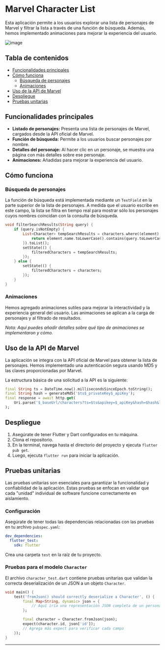 # Marvel Character List

Esta aplicación permite a los usuarios explorar una lista de personajes de Marvel y filtrar la lista a través de una función de búsqueda. Además, hemos implementado animaciones para mejorar la experiencia del usuario.

![image](https://github.com/diegolopezrm/prueba_bia/assets/63005462/4814410d-ea43-40b0-aa46-436c7e610f54)


## Tabla de contenidos

- [Funcionalidades principales](#funcionalidades-principales)
- [Cómo funciona](#cómo-funciona)
  - [Búsqueda de personajes](#búsqueda-de-personajes)
  - [Animaciones](#animaciones)
- [Uso de la API de Marvel](#uso-de-la-api-de-marvel)
- [Despliegue](#despliegue)
- [Pruebas unitarias](#pruebas-unitarias)

## Funcionalidades principales

- **Listado de personajes:** Presenta una lista de personajes de Marvel, cargados desde la API oficial de Marvel.
- **Función de búsqueda:** Permite a los usuarios buscar personajes por nombre.
- **Detalles del personaje:** Al hacer clic en un personaje, se muestra una página con más detalles sobre ese personaje.
- **Animaciones:** Añadidas para mejorar la experiencia del usuario.


## Cómo funciona

### Búsqueda de personajes

La función de búsqueda está implementada mediante un `TextField` en la parte superior de la lista de personajes. A medida que el usuario escribe en este campo, la lista se filtra en tiempo real para mostrar sólo los personajes cuyos nombres coincidan con la consulta de búsqueda.

```dart
void filterSearchResults(String query) {
    if (query.isNotEmpty) {
        List<Character> tempSearchResults = characters.where((element) {
            return element.name.toLowerCase().contains(query.toLowerCase());
        }).toList();
        setState(() {
            filteredCharacters = tempSearchResults;
        });
    } else {
        setState(() {
            filteredCharacters = characters;
        });
    }
}
```

### Animaciones

Hemos agregado animaciones sutiles para mejorar la interactividad y la experiencia general del usuario. Las animaciones se aplican a la carga de personajes y al filtrado de resultados.

*Nota: Aquí puedes añadir detalles sobre qué tipo de animaciones se implementaron y cómo.*

## Uso de la API de Marvel

La aplicación se integra con la API oficial de Marvel para obtener la lista de personajes. Hemos implementado una autenticación segura usando MD5 y las claves proporcionadas por Marvel.

La estructura básica de una solicitud a la API es la siguiente:

```dart
final String ts = DateTime.now().millisecondsSinceEpoch.toString();
final String hash = generateMd5('$ts$_privateKey$_apiKey');
final response = await http.get(
    Uri.parse('$_baseUrl/characters?ts=$ts&apikey=$_apiKey&hash=$hash&limit=100&offset=$offset'),
);
```

## Despliegue

1. Asegúrate de tener Flutter y Dart configurados en tu máquina.
2. Clona el repositorio.
3. En la terminal, navega hasta el directorio del proyecto y ejecuta `flutter pub get`.
4. Luego, ejecuta `flutter run` para iniciar la aplicación.


## Pruebas unitarias

Las pruebas unitarias son esenciales para garantizar la funcionalidad y confiabilidad de la aplicación. Estas pruebas se enfocan en validar que cada "unidad" individual de software funcione correctamente en aislamiento.

### Configuración

Asegúrate de tener todas las dependencias relacionadas con las pruebas en tu archivo `pubspec.yaml`:

```yaml
dev_dependencies:
  flutter_test:
    sdk: flutter
```

Crea una carpeta `test` en la raíz de tu proyecto.

### Pruebas para el modelo `Character`

El archivo `character_test.dart` contiene pruebas unitarias que validan la correcta deserialización de un JSON a un objeto `Character`.

```dart
void main() {
    test('fromJson() should correctly deserialize a Character', () {
        final Map<String, dynamic> json = {
            // Aquí iría una representación JSON completa de un personaje
        };

        final character = Character.fromJson(json);
        expect(character.id, json['id']);
        // Agrega más expect para verificar cada campo
    });
}
```


---


